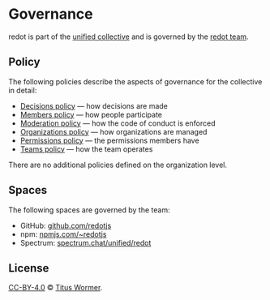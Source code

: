 # Governance

redot is part of the [unified collective][collective] and is governed
by the [redot team][team].

## Policy

The following policies describe the aspects of governance for the collective in
detail:

*   [Decisions policy][decisions-policy] — how decisions are made
*   [Members policy][members-policy] — how people participate
*   [Moderation policy][moderation-policy] — how the code of conduct is enforced
*   [Organizations policy][organizations-policy] — how organizations are managed
*   [Permissions policy][permissions-policy] — the permissions members have
*   [Teams policy][collective] — how the team operates

There are no additional policies defined on the organization level.

## Spaces

The following spaces are governed by the team:

*   GitHub: [github.com/redotjs](https://github.com/redotjs)
*   npm: [npmjs.com/~redotjs](https://www.npmjs.com/org/redotjs)
*   Spectrum: [spectrum.chat/unified/redot](https://spectrum.chat/unified/redot)

## License

[CC-BY-4.0][license] © [Titus Wormer][author].

<!-- Definitions -->

[license]: https://creativecommons.org/licenses/by/4.0/

[author]: https://wooorm.com

[collective]: https://github.com/unifiedjs/collective

[team]: https://github.com/unifiedjs/collective#redot-team

[decisions-policy]: https://github.com/unifiedjs/collective/blob/master/decisions.md

[members-policy]: https://github.com/unifiedjs/collective/blob/master/members.md

[moderation-policy]: https://github.com/unifiedjs/collective/blob/master/moderation.md

[organizations-policy]: https://github.com/unifiedjs/collective/blob/master/organizations.md

[permissions-policy]: https://github.com/unifiedjs/collective/blob/master/permissions.md
